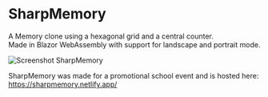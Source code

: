 # SharpMemory
A Memory clone using a hexagonal grid and a central counter.<br />
Made in Blazor WebAssembly with support for landscape and portrait mode.<br />

![Screenshot SharpMemory](https://user-images.githubusercontent.com/33530892/158597500-e9c972cd-cb1d-4534-b140-2fb9d2aca541.png)

SharpMemory was made for a promotional school event and is hosted here:<br />
https://sharpmemory.netlify.app/
